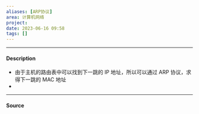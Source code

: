 ```yaml
---
aliases: [ARP协议]
area: 计算机网络
project: 
date: 2023-06-16 09:58
tags: []
---
```

---
#### Description
- 由于主机的路由表中可以找到下一跳的 IP 地址，所以可以通过 ARP 协议，求得下一跳的 MAC 地址
- 





---
#### Source

